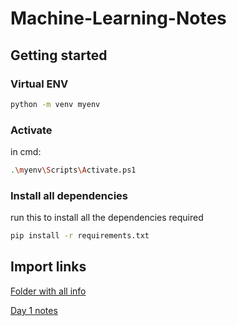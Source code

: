 # Machine-Learning-Notes

## Getting started 

### Virtual ENV
```sh
python -m venv myenv
```
### Activate
in cmd:
```sh
.\myenv\Scripts\Activate.ps1
```
### Install all dependencies
run this to install all the dependencies required
```sh
pip install -r requirements.txt
```


## Import links

[Folder with all info](https://drive.google.com/drive/folders/1W9_nQu_5tL1y_ODTaO_JldME548fOR8V?usp=sharing)

[Day 1 notes](https://docs.google.com/document/d/1eH5GsmatvISjAzZ4wBmgkIhBIrUCQkNODznkHvLpLUY/edit)